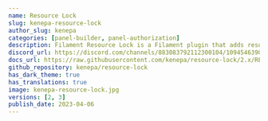 ```yaml
---
name: Resource Lock
slug: kenepa-resource-lock
author_slug: kenepa
categories: [panel-builder, panel-authorization]
description: Filament Resource Lock is a Filament plugin that adds resource locking functionality to your site. When a user begins editing a resource, Filament Resource Lock automatically locks the resource to prevent other users from editing it at the same time. The resource will be automatically unlocked after a set period of time, or when the user saves or discards their changes.
discord_url: https://discord.com/channels/883083792112300104/1094546390761341048
docs_url: https://raw.githubusercontent.com/kenepa/resource-lock/2.x/README.md
github_repository: kenepa/resource-lock
has_dark_theme: true
has_translations: true
image: kenepa-resource-lock.jpg
versions: [2, 3]
publish_date: 2023-04-06
---
```

